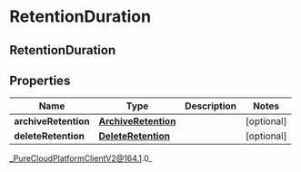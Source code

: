 # RetentionDuration

## RetentionDuration

## Properties

|Name | Type | Description | Notes|
|------------ | ------------- | ------------- | -------------|
| **archiveRetention** | [**ArchiveRetention**](ArchiveRetention) |  | [optional] |
| **deleteRetention** | [**DeleteRetention**](DeleteRetention) |  | [optional] |



_PureCloudPlatformClientV2@164.1.0_
